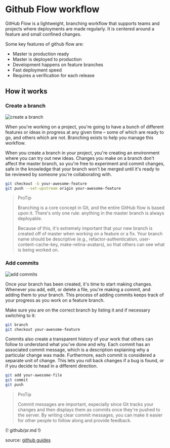 # Github Flow workflow

GitHub Flow is a lightweight, branching workflow that supports teams and projects where deployments are made regularly. It is centered around a feature and small confined changes.

Some key features of github flow are:

- Master is production ready
- Master is deployed to production
- Development happens on feature branches
- Fast deployment speed
- Requires a verification for each release

## How it works

### Create a branch

![create a branch][createbranch]

When you're working on a project, you're going to have a bunch of different features or ideas in progress at any given time – some of which are ready to go, and others which are not. Branching exists to help you manage this workflow.

When you create a branch in your project, you're creating an environment where you can try out new ideas. Changes you make on a branch don't affect the master branch, so you're free to experiment and commit changes, safe in the knowledge that your branch won't be merged until it's ready to be reviewed by someone you're collaborating with.

```bash
git checkout -b your-awesome-feature
git push --set-upstream origin your-awesome-feature
```

> ProTip
> 
> Branching is a core concept in Git, and the entire GitHub flow is based upon it. There's only one rule: anything in the master branch is always deployable.
> 
> Because of this, it's extremely important that your new branch is created off of master when working on a feature or a fix. Your branch name should be descriptive (e.g., refactor-authentication, user-content-cache-key, make-retina-avatars), so that others can see what is being worked on.
> 

### Add commits

![add commits][commits]

Once your branch has been created, it's time to start making changes. Whenever you add, edit, or delete a file, you're making a commit, and adding them to your branch. This process of adding commits keeps track of your progress as you work on a feature branch.

Make sure you are on the correct branch by listing it and if necessary switching to it:

```bash
git branch
git checkout your-awesome-feature
```

Commits also create a transparent history of your work that others can follow to understand what you've done and why. Each commit has an associated commit message, which is a description explaining why a particular change was made. Furthermore, each commit is considered a separate unit of change. This lets you roll back changes if a bug is found, or if you decide to head in a different direction.


```bash
git add your-awesome-file
git commit
git push
```

> ProTip
> 
> Commit messages are important, especially since Git tracks your changes and then displays them as commits once they're pushed to the server. By writing clear commit messages, you can make it easier for other people to follow along and provide feedback.

{! github/pr.md !}

source: [github guides][github guides]

[createbranch]: createbranch.png
[commits]: commits.png
[deploy]: deploy.png
[github guides]: https://guides.github.com/introduction/flow/
[commit messages]: ../git/commit-message.md
